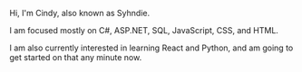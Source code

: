 Hi, I'm Cindy, also known as Syhndie. 

I am focused mostly on C#, ASP.NET, SQL, JavaScript, CSS, and HTML.

I am also currently interested in learning React and Python, and am going to get started on that any minute now.

<!---
syhndie/syhndie is a ✨ special ✨ repository because its `README.md` (this file) appears on your GitHub profile.
You can click the Preview link to take a look at your changes.
--->
